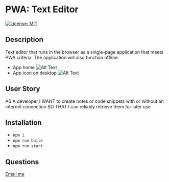 # PWA: Text Editor

[![License: MIT](https://img.shields.io/badge/License-MIT-yellow.svg)](https://opensource.org/licenses/MIT)

## Description 

Text editor that runs in the browser as a single-page application that meets PWA criteria. The application will also function offline.
- App home
![Alt Text](./Develop/client/dist/assets/screenshot%202.JPG)
- App icon on desktop
![Alt Text](./Develop/client/dist/assets/screenshot%201.JPG)

## User Story

AS A developer
I WANT to create notes or code snippets with or without an internet connection
SO THAT I can reliably retrieve them for later use

## Installation 
- `npm i` 
- `npm run build`
- `npm run start`

## Questions 
[Email me](mailto:saniyya.mcclendon@gmail.com)
